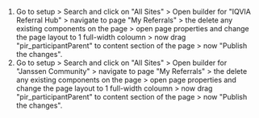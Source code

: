 
1. Go to setup > Search and click on "All Sites" > Open builder for "IQVIA Referral Hub" > navigate to page "My Referrals" > the delete any existing components on the page > open page properties and change the page layout to 1 full-width coloumn > now drag "pir_participantParent" to content section of the page > now "Publish the changes". 
2. Go to setup > Search and click on "All Sites" > Open builder for "Janssen Community" > navigate to page "My Referrals" > the delete any existing components on the page > open page properties and change the page layout to 1 full-width coloumn > now drag "pir_participantParent" to content section of the page > now "Publish the changes". 